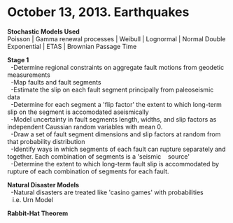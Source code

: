October 13, 2013. Earthquakes
=====
<b>Stochastic Models Used</b><br>
Poisson | Gamma renewal processes | Weibull | Lognormal | Normal Double Exponential | ETAS | Brownian Passage Time<br>

<b>Stage 1</b>
<br>
&nbsp;&nbsp;-Determine regional constraints on aggregate fault motions from geodetic measurements<br>
&nbsp;&nbsp;-Map faults and fault segments<br>
&nbsp;&nbsp;-Estimate the slip on each fault segment principally from paleoseismic data<br>
&nbsp;&nbsp;-Determine for each segment a 'flip factor' the extent to which long-term slip on the segment is accomodated aseismically<br>
&nbsp;&nbsp;-Model uncertainty in fault segments length, widths, and slip factors as independent Caussian random variables with mean 0.<br>
&nbsp;&nbsp;-Draw a set of fault segment dimensions and slip factors at random from that probability distribution<br>
&nbsp;&nbsp;-Identify ways in which segments of each fault can rupture separately and together. Each combination of segments is a 'seismic &nbsp;&nbsp;&nbsp;source'<br>
&nbsp;&nbsp;-Determine the extent to which long-term fault slip is accommodated by rupture of each combination of segments for each fault.<br>

<b>Natural Disaster Models</b>
<br>
&nbsp;&nbsp;-Natural disasters are treated like 'casino games' with probabilities <br>
&nbsp;&nbsp;&nbsp;i.e. Urn Model<br>

<b>Rabbit-Hat Theorem</b>
<br>
